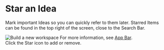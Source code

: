 # Star an Idea

 Mark important Ideas so you can quickly refer to them later. Starred Items can be found in the top right of the screen, close to the Search Bar.

 ![Build a new workspace](https://files.swit.io/help_image/FB_ID5_Star.png) For more information, see [App Bar](https://help.swit.io/feature/19021808473085p1BBi/190226074030472uH8N).  
Click the Star icon to add or remove.

 